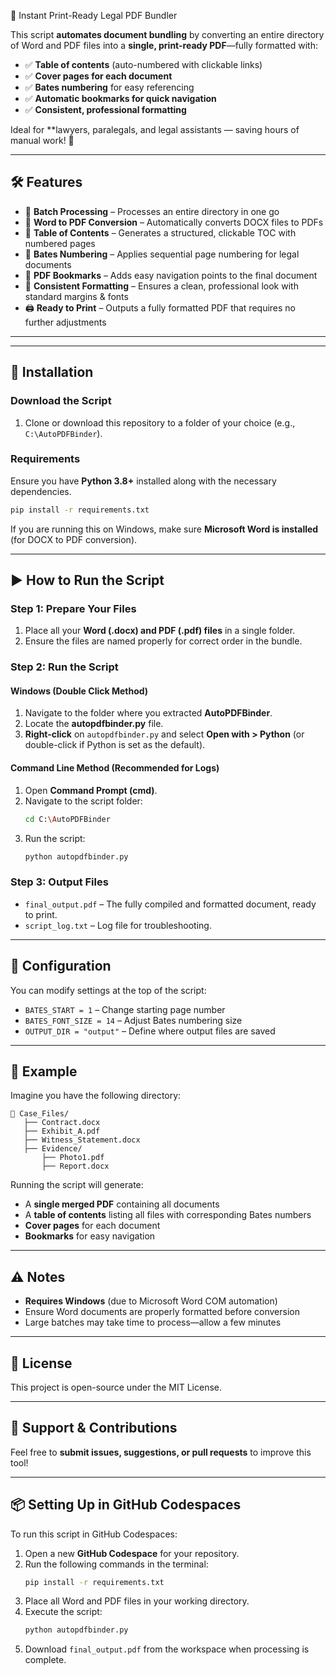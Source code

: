 📄 Instant Print-Ready Legal PDF Bundler

This script **automates document bundling** by converting an entire directory of Word and PDF files into a **single, print-ready PDF**—fully formatted with:

- ✅ **Table of contents** (auto-numbered with clickable links)
- ✅ **Cover pages for each document**
- ✅ **Bates numbering** for easy referencing
- ✅ **Automatic bookmarks for quick navigation**
- ✅ **Consistent, professional formatting**

Ideal for **lawyers, paralegals, and legal assistants — saving hours of manual work! 🚀


---

## 🛠 Features

- 📂 **Batch Processing** – Processes an entire directory in one go
- 📝 **Word to PDF Conversion** – Automatically converts DOCX files to PDFs
- 📑 **Table of Contents** – Generates a structured, clickable TOC with numbered pages
- 🔢 **Bates Numbering** – Applies sequential page numbering for legal documents
- 🔖 **PDF Bookmarks** – Adds easy navigation points to the final document
- 📏 **Consistent Formatting** – Ensures a clean, professional look with standard margins & fonts
- 🖨 **Ready to Print** – Outputs a fully formatted PDF that requires no further adjustments

---

---

## 🚀 Installation

### **Download the Script**

1. Clone or download this repository to a folder of your choice (e.g., `C:\AutoPDFBinder`).

### **Requirements**

Ensure you have **Python 3.8+** installed along with the necessary dependencies.

```sh
pip install -r requirements.txt
```

If you are running this on Windows, make sure **Microsoft Word is installed** (for DOCX to PDF conversion).

---

## ▶️ How to Run the Script

### **Step 1: Prepare Your Files**

1. Place all your **Word (.docx) and PDF (.pdf) files** in a single folder.
2. Ensure the files are named properly for correct order in the bundle.

### **Step 2: Run the Script**

#### **Windows (Double Click Method)**

1. Navigate to the folder where you extracted **AutoPDFBinder**.
2. Locate the **autopdfbinder.py** file.
3. **Right-click** on `autopdfbinder.py` and select **Open with > Python** (or double-click if Python is set as the default).

#### **Command Line Method (Recommended for Logs)**

1. Open **Command Prompt (cmd)**.
2. Navigate to the script folder:
   ```sh
   cd C:\AutoPDFBinder
   ```
3. Run the script:
   ```sh
   python autopdfbinder.py
   ```

### **Step 3: Output Files**

- `final_output.pdf` – The fully compiled and formatted document, ready to print.
- `script_log.txt` – Log file for troubleshooting.

---

## 🔧 Configuration

You can modify settings at the top of the script:

- `BATES_START = 1` – Change starting page number
- `BATES_FONT_SIZE = 14` – Adjust Bates numbering size
- `OUTPUT_DIR = "output"` – Define where output files are saved

---

## 📌 Example

Imagine you have the following directory:

```
📁 Case_Files/
   ├── Contract.docx
   ├── Exhibit_A.pdf
   ├── Witness_Statement.docx
   ├── Evidence/
       ├── Photo1.pdf
       ├── Report.docx
```

Running the script will generate:

- A **single merged PDF** containing all documents
- A **table of contents** listing all files with corresponding Bates numbers
- **Cover pages** for each document
- **Bookmarks** for easy navigation

---

## ⚠️ Notes

- **Requires Windows** (due to Microsoft Word COM automation)
- Ensure Word documents are properly formatted before conversion
- Large batches may take time to process—allow a few minutes

---

## 📜 License

This project is open-source under the MIT License.

---

## 💬 Support & Contributions

Feel free to **submit issues, suggestions, or pull requests** to improve this tool!

---

## 📦 Setting Up in GitHub Codespaces

To run this script in GitHub Codespaces:

1. Open a new **GitHub Codespace** for your repository.
2. Run the following commands in the terminal:
   ```sh
   pip install -r requirements.txt
   ```
3. Place all Word and PDF files in your working directory.
4. Execute the script:
   ```sh
   python autopdfbinder.py
   ```
5. Download `final_output.pdf` from the workspace when processing is complete.

